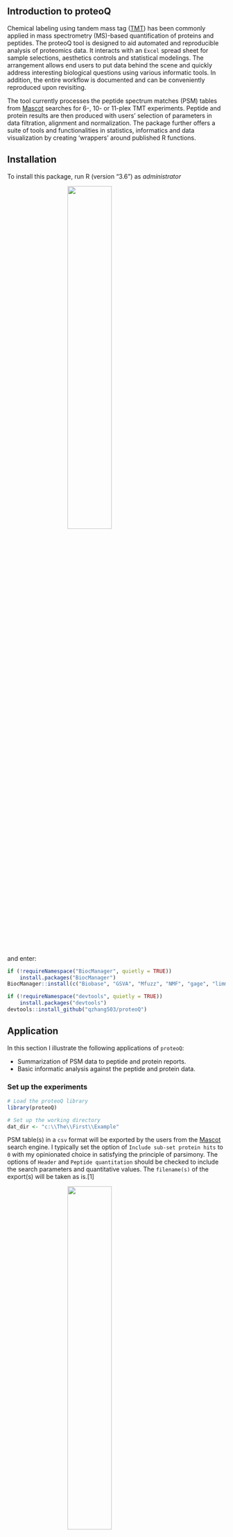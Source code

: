 Introduction to proteoQ
-----------------------

Chemical labeling using tandem mass tag
([TMT](https://en.wikipedia.org/wiki/Tandem_mass_tag)) has been commonly
applied in mass spectrometry (MS)-based quantification of proteins and
peptides. The proteoQ tool is designed to aid automated and reproducible
analysis of proteomics data. It interacts with an `Excel` spread sheet
for sample selections, aesthetics controls and statistical modelings.
The arrangement allows end users to put data behind the scene and
quickly address interesting biological questions using various
informatic tools. In addition, the entire workflow is documented and can
be conveniently reproduced upon revisiting.

The tool currently processes the peptide spectrum matches (PSM) tables
from [Mascot](https://http://www.matrixscience.com/) searches for 6-,
10- or 11-plex TMT experiments. Peptide and protein results are then
produced with users’ selection of parameters in data filtration,
alignment and normalization. The package further offers a suite of tools
and functionalities in statistics, informatics and data visualization by
creating ‘wrappers’ around published R functions.

Installation
------------

To install this package, run R (version “3.6”) as *administrator*

<img src="vignettes/Installation.png" width="45%" style="display: block; margin: auto;" />

and enter:

``` r
if (!requireNamespace("BiocManager", quietly = TRUE))
    install.packages("BiocManager")
BiocManager::install(c("Biobase", "GSVA", "Mfuzz", "NMF", "gage", "limma"))

if (!requireNamespace("devtools", quietly = TRUE))
    install.packages("devtools")
devtools::install_github("qzhang503/proteoQ")
```

Application
-----------

In this section I illustrate the following applications of `proteoQ`:

-   Summarization of PSM data to peptide and protein reports.
-   Basic informatic analysis against the peptide and protein data.

### Set up the experiments

``` r
# Load the proteoQ library
library(proteoQ)

# Set up the working directory
dat_dir <- "c:\\The\\First\\Example"
```

PSM table(s) in a `csv` format will be exported by the users from the
[Mascot](https://http://www.matrixscience.com/) search engine. I
typically set the option of `Include sub-set protein hits` to `0` with
my opinionated choice in satisfying the principle of parsimony. The
options of `Header` and `Peptide quantitation` should be checked to
include the search parameters and quantitative values. The `filename(s)`
of the export(s) will be taken as is.[1]

<img src="vignettes/Mascot_export.png" width="45%" style="display: block; margin: auto;" />

The same peptide sequence under different PSM files can be assigned to
different protein IDs when
[inferring](https://www.ncbi.nlm.nih.gov/m/pubmed/21447708/) proteins
from peptides using algorithms such as greedy set cover. To avoid such
ambiguity in protein inference, I typically enable the option of
`Merge MS/MS files into single search` in [Mascot
Daemon](http://www.matrixscience.com/daemon.html). If the option is
disabled, peptide sequences that have been assigned to multiple protein
IDs will be removed for now when constructing peptide reports.

<img src="vignettes/Mascot_daemon.png" width="45%" style="display: block; margin: auto;" />

The pacakge reads an `Excel` template containing the metadata of
multiplex experiment numbers, including TMT channels, LC/MS injection
indices, sample IDs, corresponding RAW data file names and addditional
fields from the users. The default file name for the experimental
summary is `expt_smry.xlsx`. If samples were fractionated off-line prior
to `LC/MS`, a second `Excel` template will also be filled out to link
multiple `RAW` file names that are associated to the same sample IDs.
The default file name for the fractionation summary is `frac_smry.xlsx`.
The function, `extract_raws`, can be used to summarise `.raw` file names
under a file folder:

``` r
# Supposed the RAW files are under the `raw_dir` folder
extract_raws(raw_dir)
```

Note that the above files should be stored immediately under the the
file folder specified by `dat_dir`. Examples of PSM outputs, `expt_smry`
and `frac_smry` can be found as the follows:

``` r
system.file("extdata", "F012345.csv", package = "proteoQ")
system.file("extdata", "expt_smry.xlsx", package = "proteoQ")
system.file("extdata", "frac_smry.xlsx", package = "proteoQ")
```

and the description of the column keys in the `Excel` files can be found
from the help document:

``` r
?load_expts
```

As a final step of the setup, we will load the experimental summary and
some precomputed results:

``` r
# Load the experiment
load_expts()
```

### Summarize PSMs to peptides and proteins

*Process PSMs* — In this section, I demonstrate the summarisation of PSM
data to peptides and proteins. The data set I use in this section
corresponds to the proteomics data from Mertins et al.(2018). In the
study, two different breast cancer subtypes, WHIM2 and WHIM16, from
patient-derived xenograft models were assessed by three independent
laborotories. Under each location, lysates from WHIM2 and WHIM16 were
each split and labeled with 10-plex TMT at equal sample sizes and
repeated on a different day. We start by processing PSM data from
`Mascot` outputs:

``` r
# Generate PSM reports
normPSM(
 rptr_intco = 1000,
 rm_craps = FALSE,
 rm_krts = FALSE,
 rm_outliers = FALSE,
 plot_violins = TRUE
)

# or accept the default in parameters 
normPSM()
```

PSM outliers will be assessed at a basis of per peptide and per sample
at `rm_outliers = TRUE`, which can be a slow process for large data
sets. To circumvent repeated efforts in the assessment of PSM outliers,
we may set `rm_outliers = FALSE` and `plot_violins = TRUE` when first
executing `normPSM()`. We then visually inspect the violin plots of
reporter-ion intensity. Empirically, PSMs with reporter-ion intensity
less than 1,000 are trimmed and samples with median intensity that is
2/3 or less to the average of majority samples are removed from further
analysis.[2]

*Summarize PSMs to peptides* — We next summarise PSM to peptides.

``` r
# Generate peptide reports
normPep(
 id = pep_seq_mod,
 method_align = MGKernel,
 n_comp = 2,
 range_log2r = c(20, 95),
 range_int = c(5, 95)
)
```

At `id = pep_seq_mod`, peptide sequences that are different in variable
modificaitons will be treated as different species. The log2FC of
peptide data will be aligned by median centering across samples by
default. If `method_align = MGKernel` is chosen, log2FC will be aligned
under the assumption of multiple Gaussian kernels.[3] The parameter
`n_comp` defines the number of Gaussian kernels. The parameters
`range_log2r` and `range_int` define the range of log2FC and the range
of reporter-ion intensity, respectively, for use in the scaling of
standard deviation across samples.

Let’s compare the log2FC profiles with and without scaling
normalization:[4]

``` r
# without the scaling of log2FC 
pepHist(
 scale_log2r = FALSE, 
 ncol = 10
)

# with the scaling of log2FC 
pepHist(
 scale_log2r = TRUE, 
 ncol = 10
)
```

There are 60 panels of of histograms in each plot, which may not be easy
to explore as a whole. In stead, we will break the plots down by their
data origins. We begin with modifying the `expt_smry.xlsx` file by
adding the columns `Select_BI`, `Select_JHU` and `Select_PNNL`. Each of
the new columns includes sample entries that are tied to their
laboratory origins.

[![Select subsets](https://img.youtube.com/vi/y0VuWLUpcek/0.jpg)](https://www.youtube.com/embed/y0VuWLUpcek)

We now are ready to plot histograms for each subset of data.[5] In the
tutorial, we only display the plots using the `BI` subset:

``` r
# without the scaling of log2FC 
pepHist(
 scale_log2r = FALSE, 
 col_select = Select_BI,
 filename = "Hist_BI_N.png", 
 ncol = 5
)

# with the scaling of log2FC 
pepHist(
 col_select = Select_BI,
 filename = "Hist_BI_Z.png", 
 ncol = 5
)
```

    *NB*: We told `pepHist()` that we are interested in sample entries under the column `Select_BI`, a column that we just created. We also supply a file name assuming that we want to keep the earlierly generated plots with default file names of `Peptide_Histogram_N.png` and `Peptide_Histogram_N.png`. 

<img src="vignettes/Peptide\Histogram\Peptide_BI_GL1_N.png" alt="**Figure 1.** Histograms of peptide log2FC. Left: `scale_log2r = FALSE`; right, `scale_log2r = TRUE`" width="45%" /><img src="vignettes/Peptide\Histogram\Peptide_BI_GL1_Z.png" alt="**Figure 1.** Histograms of peptide log2FC. Left: `scale_log2r = FALSE`; right, `scale_log2r = TRUE`" width="45%" />
<p class="caption">
**Figure 1.** Histograms of peptide log2FC. Left: `scale_log2r = FALSE`;
right, `scale_log2r = TRUE`
</p>

As expected, the widths of log2FC profiles are more similar to each
other after the scaling normalization. However, such adjustment may
cause artifacts when the standard deviaiton across samples are genuinely
different. I typically test `scale_log2r` at both `TRUE` and `FALSE`,
then make a choice in data scaling together with my a priori knowledge
of the characteristics of samples.[6] Alignment of log2FC against
housekeeping or normalizer protein(s) is also available. This seems
suitable when the quantities of proteins of interest are different
across samples where the assumption of constitutive expression for the
vast majority of proteins may not hold.

*Summarize peptides to proteins* — We then summarise peptides to
proteins using a two-component Gaussian kernel.

``` r
# Generate protein reports
normPrn(
 id = gene,
 method_pep_prn = median,
 method_align = MGKernel,
 range_log2r = c(20, 90),
 range_int = c(5, 95),
 n_comp = 2,
 seed = 246, 
 fasta = "C:\\Results\\DB\\Refseq\\RefSeq_HM_Frozen_20130727.fasta", 
 maxit = 200,
 epsilon = 1e-05
)
```

Similar to the peptide summary, we inspect the alignment and the scaling
of ratio profiles, and re-normalize the data if needed.[7]

``` r
# without the scaling of log2FC
prnHist(
 scale_log2r = FALSE, 
 ncol = 10
)

# with the scaling of log2FC
prnHist(
 scale_log2r = TRUE, 
 ncol = 10
)
```

### MDS and PCA plots

In this section, we visualize MDS, PCA and Euclidean distance against
the peptide data at `scale_log2r = TRUE`. We start with metric MDS:

``` r
# data from all three laboratories
pepMDS(
    show_ids = FALSE
)
```

<img src="Peptide\MDS\Peptide_MDS.png" alt="**Figure 2A.** MDS of peptide log2FC at `scale_log2r = TRUE`" width="45%" />
<p class="caption">
**Figure 2A.** MDS of peptide log2FC at `scale_log2r = TRUE`
</p>

It is clear that the WHIM2 and WHIM16 samples are well separated by
Euclidean distance (**Figure 2A**). We next take the `JHU` data subset
as an example to explore batch effects in the proteomic sample handling:

``` r
# `JHU` subset
pepMDS(
  col_select = Select_JHU,
  filename = "MDS_JHU.png",
  show_ids = FALSE
)
```

<img src="Peptide\MDS\MDS_JHU.png" alt="**Figure 2B-2C.** MDS of peptide log2FC for the `JHU` subset. Left: original aesthetics; right, modefied aesthetics" width="45%" /><img src="Peptide\MDS\MDS_JHU_new_aes.png" alt="**Figure 2B-2C.** MDS of peptide log2FC for the `JHU` subset. Left: original aesthetics; right, modefied aesthetics" width="45%" />
<p class="caption">
**Figure 2B-2C.** MDS of peptide log2FC for the `JHU` subset. Left:
original aesthetics; right, modefied aesthetics
</p>

We immediately note that all samples are coded with the same color
(**Figure 2B**). This is not a surprise as the values under column
`expt_smry.xlsx::Color` are exclusively `JHU` for the `Select_JHU`
subset. For similar reasons, the two different batches of `TMT1` and
`TMT2` are distinguished by transparency, which is governed by column
`expt_smry.xlsx::Alpha`. We may wish to modify the aesthetics using
different keys: e.g., color coding by WHIMs and size coding by batches.
From the `expt_smry.xlsx`, we can see that we have already prepared the
column `Shape` and `Alpha` to code WHIMs and batches, respectively.
Therefore, we can recycle them to make the new plot without adding new
columns to `expt_smry.xlsx` (**Figure 2C**):

``` r
# `JHU` subset
pepMDS(
  col_select = Select_JHU,
  col_fill = Shape, # WHIMs  
  col_size = Alpha, # batches
  filename = "MDS_JHU_new_aes.png",
  show_ids = FALSE
)
```

### Correlation plots

In this section, we compare the correlation between W2 and W16.

The documentation from this point on is under construction;
nevertheless, interactive R scripts are made available for now.

Correlations of both intensity and log2FC will be performed.

``` r
# Correlation plots of peptide data
pepCorr(
    use_log10 = TRUE, 
    scale_log2r = TRUE, 
    min_int = 3.5,
    max_int = 6.5, 
    min_log2r = -2, 
    max_log2r = 2, 
    width = 24,
    height = 24
)
```

``` r
# Correlation plots of protein data
prnCorr(
    use_log10 = TRUE, 
    scale_log2r = TRUE, 
    min_int = 3.5,
    max_int = 6.5, 
    min_log2r = -2, 
    max_log2r = 2,
    width = 24,
    height = 24     
)
```

<img src="vignettes\Protein/Corrplot/Protein_Corrplot_Intensity_gg.png" alt="Intensity" style="width:45.0%" />
<img src="vignettes\Protein/Corrplot/Protein_Corrplot_log2Ratio_gg.png" alt="log2FC" style="width:45.0%" />

The following shows an example of Euclidean distance matrix against
peptide data:

``` r
# Euclidean distance plots of peptide data
pepEucDist(
    scale_log2r = TRUE, 
    adjEucDist = FALSE, 
    show_ids = TRUE, 
    annot_cols = c("Peptide_Yield", "Group"),

    display_numbers = TRUE, 
    number_color = "grey30", 
    number_format = "%.2f",
    
    clustering_distance_rows = "euclidean", 
    clustering_distance_cols = "euclidean", 
    
    fontsize = 16, 
    fontsize_row = 20, 
    fontsize_col = 20, 
    fontsize_number = 8, 
    
    cluster_rows = TRUE,
    show_rownames = TRUE,
    show_colnames = TRUE,
    border_color = "grey60", 
    cellwidth = 24, 
    cellheight = 24
)
```

The following performs of heat map visualization against protein data:

``` r
# Protein heat maps
prnHM(
    scale_log2r = TRUE, 
    xmin = -.5, 
    xmax = .5, 
    x_margin = 0.1, 
    annot_cols = c("Peptide_Yield", "Group"), 
    cluster_rows = TRUE, 
    cutree_rows = 6, 
    show_rownames = FALSE, 
    show_colnames = TRUE, 
    fontsize_row = 3, 
    cellwidth = 14, 
    width = 24, 
    height = 12
)
```

The following performs the imputation of peptide and protein data:

``` r
# Impute missing values
pepImp(m = 5, maxit = 5)
prnImp(m = 5, maxit = 5)
```

The following performs the trend analysis against protein expressions:

``` r
# Soft clustering in protein expressions by trends
prnTrend(n_clust = 6, scale_log2r = TRUE)
```

The following performs the NMF analysis against protein data:

``` r
# Protein NMF
library(NMF)
prnNMF(r = 6, xmin = -1, xmax = 1, x_margin = 0.1, 
    annot_cols = c("Peptide_Yield", "TMT_Set", "Group"), 
    scale_log2r = TRUE)
```

The following performs the significance analysis of peptide and protein
data:

``` r
# Peptide significance tests
# Multiple formulas are allowed 
pepSig(
    scale_log2r = TRUE, 
    limma_1 = ~ Term["W2.TMT2-W2.TMT1", "W16.TMT2-W16.TMT1", "(W16.TMT2-W16.TMT1)-(W2.TMT2-W2.TMT1)"]
)

# Protein significance tests
prnSig(
    scale_log2r = TRUE, 
    limma_1 = ~ Term["W2.TMT2-W2.TMT1", "W16.TMT2-W16.TMT1", "(W16.TMT2-W16.TMT1)-(W2.TMT2-W2.TMT1)"]
)
```

The following performs the volcano plot visualization of peptide and
protein data:

``` r
# Peptide volcano plots
pepVol(scale_log2r = TRUE)

# Protein volcano plots
prnVol(scale_log2r = TRUE)
```

The following performs GSVA:

``` r
prnGSVA(gset_nm = c("go_sets", "kegg_sets", "c2_msig"), scale_log2r = TRUE)
```

The following maps gene sets under the environment of volcano plot
visualization:

``` r
gsvaMap(scale_log2r = TRUE, pval_cutoff = 1E-2, show_sig = "pVal")
```

Philipp, Martins. 2018. “Reproducible Workflow for Multiplexed
Deep-Scale Proteome and Phosphoproteome Analysis of Tumor Tissues by
Liquid Chromatography-Mass Spectrometry.” *Nature Protocols* 13 (7):
1632–61. <https://doi.org/10.1038/s41596-018-0006-9>.

[1] The default file names begin with letter `F`, followed by six digits
and ends with `.csv` in file name extension.

[2] The sample removal and PSM re-processing can be achieved by deleting
the corresponding entries under the column `Sample_ID` in
`expt_smry.xlsx`, followed by the re-load of the experiment,
`load_expts()`, and the re-execution of `normPSM()` with desired
parameters.

[3] Density kernel estimates can occasionally capture spikes in the
profiles of log2FC for data alignment. Users will need to inspect the
alignment of ratio histograms and may optimize the data normalization
with different combinations of tuning parameters before proceeding to
the next steps.

[4] `normPep()` will report log2FC results both before and after the
scaling of standard deviations.

[5] system files will be automatically updated from the modified
`expt_smry.xlsx`

[6] The default is `scale_log2r = TRUE` throughout the package. When
calling functions involved parameter `scale_log2r`, users will specify
explicitly `scale_log2r = FALSE` to overwrite the default. Although the
package provides the facility to look for a global setting of
`scale_log2`, I don’t recommend using it.

[7] Prameter `fasta` is solely used for the calculation of protein
percent coverage. Precomputed data will be used if no `fasta` database
is provided.
